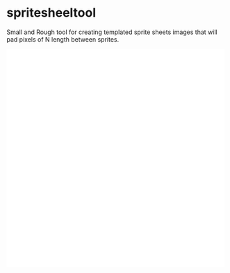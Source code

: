 # spritesheeltool

Small and Rough tool for creating templated sprite sheets images that will pad pixels of N length between sprites. 

![Alt text](https://github.com/MBau0/spritesheeltool/blob/master/tileSheetOne.bmp)
